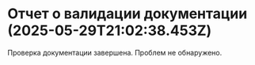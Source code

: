 # Отчет о валидации документации (2025-05-29T21:02:38.453Z)

Проверка документации завершена. Проблем не обнаружено.
